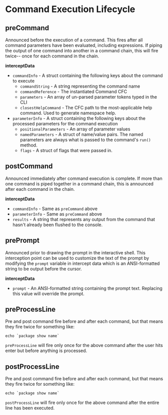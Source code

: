 # Command Execution Lifecycle

## preCommand

Announced before the execution of a command. This fires after all command parameters have been evaluated, including expressions. If piping the output of one command into another in a command chain, this will fire twice-- once for each command in the chain.

**interceptData**

* `commandInfo` - A struct containing the following keys about the command to execute
  * `commandString` - A string representing the command name
  * `commandReference` - The instantiated Command CFC
  * `parameters` - An array of un-parsed parameter tokens typed in the CLI
  * `closestHelpCommand` - The CFC path to the most-applicable help command. Used to generate namespace help.
* `parameterInfo` - A struct containing the following keys about the processed parameters for the command execution
  * `positionalParameters` - An array of parameter values
  * `namedParameters` - A struct of name/value pairs.  The named parameters are always what is passed to the command's `run()` method.
  * `flags` - A struct of flags that were passed in.

## postCommand

Announced immediately after command execution is complete. If more than one command is piped together in a command chain, this is announced after each command in the chain.

**interceptData**

* `commandInfo` - Same as `preCommand` above
* `parameterInfo` - Same as `preCommand` above
* `results` - A string that represents any output from the command that hasn't already been flushed to the console.

## prePrompt

Announced prior to drawing the prompt in the interactive shell.  This interception point can be used to customize the text of the prompt by modifying the `prompt` variable in intercept data which is an ANSI-formatted string to be output before the cursor.

**interceptData**

* `prompt` - An ANSI-formatted string containing the prompt text.  Replacing this value will override the prompt.

## preProcessLine

Pre and post command fire before and after each command, but that means they fire twice for something like:

```text
echo `package show name`
```

`preProcessLine` will fire only once for the above command after the user hits enter but before anything is processed.

## postProcessLine

Pre and post command fire before and after each command, but that means they fire twice for something like:

```text
echo `package show name`
```

`postProcessLine` will fire only once for the above command after the entire line has been executed.

